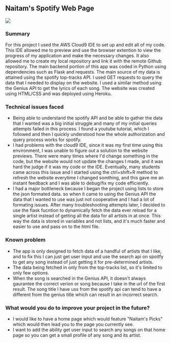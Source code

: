 <!DOCTYPE html>
<html>
    <body>
        <h2>Naitam's Spotify Web Page</h2>
        <img src="https://storage.googleapis.com/pr-newsroom-wp/1/2020/03/Header.png"/>
    </body>
</html>

### Summary
For this project I used the AWS Cloud9 IDE to set up and edit all of my code. This IDE allowed me to preview and use the browser extention to view the progress of my application and make the necessary changes. It also allowed me to create my local repository and link it with the remote Github repository. The main backend portion of this app was coded in Python using dependencies such as Flask and requests. The main source of my data is attained using the spotify top-tracks API. I used GET requests to query the data that I needed to display on the website. I used a similar method using the Genius API to get the lyrics of each song. The website was created using HTML/CSS and was deployed using Heroku.

### Technical issues faced
+ Being able to understand the spotify API and be able to gather the data that I wanted was a big initial struggle and many of my initial queries attempts failed in this process. I found a youtube tutorial, which I followed and then I quickly understood how the whole authorization and query process works for spotify.
+ I had problems with the cloud9 IDE, since it was my first time using this environment, I was unable to figure out a solution to the website previews. There were many times where I'd change something in the code, but the website would not update the changes I made, and it was hard the judge if it was my code or the IDE. Eventually, many students came across this issue and I started using the ctrl+shift+R method to refresh the website everytime I changed somthing, and this gave me an instant feedback and I was able to debug/fix my code efficiently.
+ I had a major bottleneck because I began the project using lists to store the json formated data. so when it came to using the Genius API the data that I wanted to use was just not cooperative and I had a lot of formating issues. After many troubleshooting attempts later, I decided to use the flask fucntion to dynamically fetch the data ever reload for a single artist instead of getting all the data for all artists in at once. This way the data is stored in variables and not lists, and it's much faster and easier to use and pass on to the html file.

### Known problem
+ The app is only designed to fetch data of a handful of artists that I like, and to fix this I can just get user input and use the search api on spoitfy to get any song instead of just getting it for pre-determined artists.
+ The data being fetched in only from the top-tracks list, so it's limited to only few options.
+ When the song is searched in the Genius API, it doesn't always gaurantee the correct verion or song because I take in the url of the first result. The song title I have uss from the spotify api can tend to have a different from the genius title which can result in an incorrect search.

### What would you do to improve your project in the future? 
+ I would like to have a home page which would feature "Naitam's Picks" which would then lead you to the page you currently see.
+ I want to add the ability get user input to search any songs on that home page so you can get a small profile of any song and its artist.